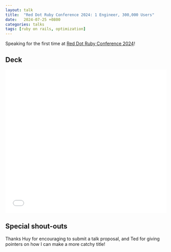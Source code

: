 ```yaml
---
layout: talk
title:  "Red Dot Ruby Conference 2024: 1 Engineer, 300,000 Users"
date:   2024-07-25 +0800
categories: talks
tags: [ruby on rails, optimization]
---
```


Speaking for the first time at [Red Dot Ruby Conference 2024](https://reddotrubyconf.com/)!

## Deck

<embed class="pdf-container" src="/assets/Red Dot Ruby Conference 2024.pdf" width="100%" height="450px" type="application/pdf">
<i class="error-text">Note: Does not work on mobile view</i>

## Special shout-outs

Thanks Huy for encouraging to submit a talk proposal, and Ted for giving pointers on how I can make a more catchy title!

<style>
    @media (max-width: 600px) {
        .pdf-container {
            display: none;
        }
        .error-text {
            display: block;
        }
    }

    @media (min-width: 599px) {
        .pdf-container {
            display: block;
        }
        .error-text {
            display: none;
        }
    }
</style>